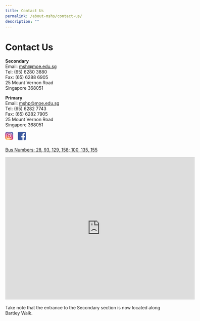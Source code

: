 ```yaml
---
title: Contact Us
permalink: /about-mshs/contact-us/
description: ""
---
```

# Contact Us

**Secondary**&nbsp;&nbsp;  
    Email:&nbsp;[msh@moe.edu.sg](mailto:msh@moe.edu.sg)&nbsp; &nbsp; &nbsp; &nbsp; &nbsp; &nbsp;&nbsp;  
    Tel: (65) 6280 3880&nbsp;  
    Fax: (65) 6288 6905&nbsp;  
    25 Mount Vernon Road&nbsp;  
    Singapore 368051
		
**Primary**&nbsp;&nbsp;  
Email:&nbsp;[mshp@moe.edu.sg](mailto:mshp@moe.edu.sg)&nbsp;&nbsp;  
Tel: (65) 6282 7743&nbsp;  
Fax: (65) 6282 7905&nbsp;  
25 Mount Vernon Road&nbsp; &nbsp; &nbsp; &nbsp; &nbsp; &nbsp;&nbsp;  
Singapore 368051


<p><a href="https://www.instagram.com/marisstellahighschool/?hl=en">
<img src="/images/Contact%20Us/instagram_PNG11.png" style="width:5%;margin-right:15px;" align = "left">
</a></p>



<p><a href="https://www.facebook.com/marisstellahighschool">
<img src="/images/Contact%20Us/marisstella-homepage-facebookicon.png" style="width:5%;margin-right:15px;" align = "left">
</a></p>


<br><br>

[Bus Numbers: 28, 93, 129, 158; 100, 135, 155](https://www.facebook.com/marisstellahighschool/?ref=bookmarks)


<iframe loading="lazy" allowfullscreen="" style="border:0;" height="450" width="600" src="https://www.google.com/maps/embed?pb=!1m14!1m8!1m3!1d7977.450707391399!2d103.877665!3d1.341141!3m2!1i1024!2i768!4f13.1!3m3!1m2!1s0x0%3A0x269ca57c0fa99eba!2sMaris%20Stella%20High%20School!5e0!3m2!1sen!2ssg!4v1672263174021!5m2!1sen!2ssg"></iframe>


Take note that the entrance to the Secondary section is now located along Bartley Walk.
